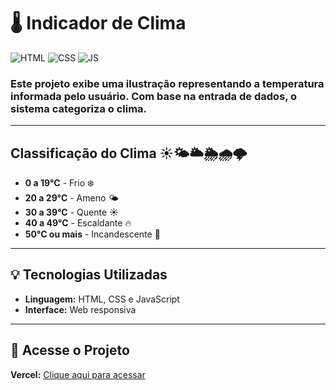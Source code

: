 # 🌡️ Indicador de Clima
![HTML](https://img.shields.io/badge/HTML5-E34F26?style=for-the-badge&logo=html5&logoColor=white)
![CSS](https://img.shields.io/badge/CSS3-1572B6?style=for-the-badge&logo=css3&logoColor=white)
![JS](https://img.shields.io/badge/JavaScript-F7DF1E?style=for-the-badge&logo=javascript&logoColor=black)

### Este projeto exibe uma ilustração representando a temperatura informada pelo usuário. Com base na entrada de dados, o sistema categoriza o clima.
---

## Classificação do Clima ☀️🌤️🌥️🌦️🌧️🌩

- **0 a 19°C** - Frio ❄️
- **20 a 29°C** - Ameno 🌤️
- **30 a 39°C** - Quente ☀️
- **40 a 49°C** - Escaldante 🔥
- **50°C ou mais** - Incandescente 🌋

---
## 💡 Tecnologias Utilizadas
- **Linguagem:** HTML, CSS e JavaScript
- **Interface:** Web responsiva
---
## 🔗 Acesse o Projeto  
 **Vercel:** [Clique aqui para acessar](https://clima-js-vert.vercel.app/)  
